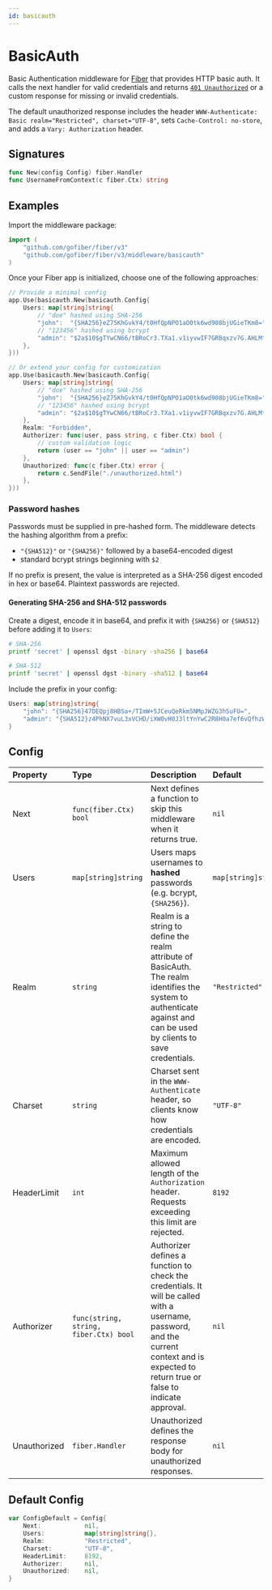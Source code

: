 ```yaml
---
id: basicauth
---
```


# BasicAuth

Basic Authentication middleware for [Fiber](https://github.com/gofiber/fiber) that provides HTTP basic auth. It calls the next handler for valid credentials and returns [`401 Unauthorized`](https://developer.mozilla.org/en-US/docs/Web/HTTP/Status/401) or a custom response for missing or invalid credentials.

The default unauthorized response includes the header `WWW-Authenticate: Basic realm="Restricted", charset="UTF-8"`, sets `Cache-Control: no-store`, and adds a `Vary: Authorization` header.

## Signatures

```go
func New(config Config) fiber.Handler
func UsernameFromContext(c fiber.Ctx) string
```

## Examples

Import the middleware package:

```go
import (
    "github.com/gofiber/fiber/v3"
    "github.com/gofiber/fiber/v3/middleware/basicauth"
)
```

Once your Fiber app is initialized, choose one of the following approaches:

```go
// Provide a minimal config
app.Use(basicauth.New(basicauth.Config{
    Users: map[string]string{
        // "doe" hashed using SHA-256
        "john":  "{SHA256}eZ75KhGvkY4/t0HfQpNPO1aO0tk6wd908bjUGieTKm8=",
        // "123456" hashed using bcrypt
        "admin": "$2a$10$gTYwCN66/tBRoCr3.TXa1.v1iyvwIF7GRBqxzv7G.AHLMt/owXrp.",
    },
}))

// Or extend your config for customization
app.Use(basicauth.New(basicauth.Config{
    Users: map[string]string{
        // "doe" hashed using SHA-256
        "john":  "{SHA256}eZ75KhGvkY4/t0HfQpNPO1aO0tk6wd908bjUGieTKm8=",
        // "123456" hashed using bcrypt
        "admin": "$2a$10$gTYwCN66/tBRoCr3.TXa1.v1iyvwIF7GRBqxzv7G.AHLMt/owXrp.",
    },
    Realm: "Forbidden",
    Authorizer: func(user, pass string, c fiber.Ctx) bool {
        // custom validation logic
        return (user == "john" || user == "admin")
    },
    Unauthorized: func(c fiber.Ctx) error {
        return c.SendFile("./unauthorized.html")
    },
}))
```

### Password hashes

Passwords must be supplied in pre-hashed form. The middleware detects the
hashing algorithm from a prefix:

- `"{SHA512}"` or `"{SHA256}"` followed by a base64-encoded digest
- standard bcrypt strings beginning with `$2`

If no prefix is present, the value is interpreted as a SHA-256 digest encoded in
hex or base64. Plaintext passwords are rejected.

#### Generating SHA-256 and SHA-512 passwords

Create a digest, encode it in base64, and prefix it with `{SHA256}` or
`{SHA512}` before adding it to `Users`:

```bash
# SHA-256
printf 'secret' | openssl dgst -binary -sha256 | base64

# SHA-512
printf 'secret' | openssl dgst -binary -sha512 | base64
```

Include the prefix in your config:

```go
Users: map[string]string{
    "john": "{SHA256}47DEQpj8HBSa+/TImW+5JCeuQeRkm5NMpJWZG3hSuFU=",
    "admin": "{SHA512}z4PhNX7vuL3xVCHD/iXW0vH0J3ltYnYwC2R8H0a7ef6vQfhzW1gP6ZVxK5vNFR7wRTPRDUeIoWzY4xXHzsmo7w==",
}
```

## Config

| Property        | Type                        | Description                                                                                                                                                           | Default               |
|:----------------|:----------------------------|:----------------------------------------------------------------------------------------------------------------------------------------------------------------------|:----------------------|
| Next            | `func(fiber.Ctx) bool`     | Next defines a function to skip this middleware when it returns true.                                                                                                   | `nil`                 |
| Users           | `map[string]string`         | Users maps usernames to **hashed** passwords (e.g. bcrypt, `{SHA256}`). | `map[string]string{}` |
| Realm           | `string`                    | Realm is a string to define the realm attribute of BasicAuth. The realm identifies the system to authenticate against and can be used by clients to save credentials. | `"Restricted"`        |
| Charset         | `string`                    | Charset sent in the `WWW-Authenticate` header, so clients know how credentials are encoded. | `"UTF-8"` |
| HeaderLimit     | `int`                       | Maximum allowed length of the `Authorization` header. Requests exceeding this limit are rejected. | `8192` |
| Authorizer      | `func(string, string, fiber.Ctx) bool` | Authorizer defines a function to check the credentials. It will be called with a username, password, and the current context and is expected to return true or false to indicate approval.  | `nil`                 |
| Unauthorized    | `fiber.Handler`             | Unauthorized defines the response body for unauthorized responses.                                                                                                    | `nil`                 |

## Default Config

```go
var ConfigDefault = Config{
    Next:            nil,
    Users:           map[string]string{},
    Realm:           "Restricted",
    Charset:         "UTF-8",
    HeaderLimit:     8192,
    Authorizer:      nil,
    Unauthorized:    nil,
}
```
